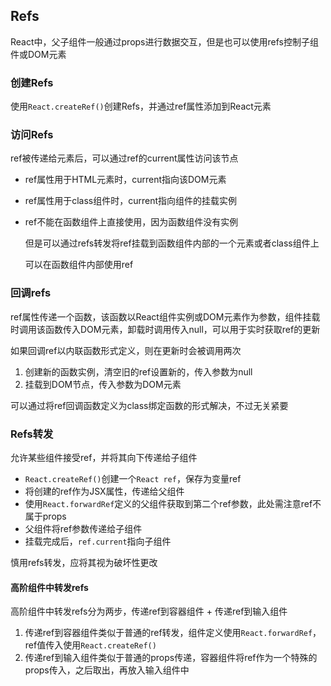 ## Refs

React中，父子组件一般通过props进行数据交互，但是也可以使用refs控制子组件或DOM元素

### 创建Refs

使用`React.createRef()`创建Refs，并通过ref属性添加到React元素

### 访问Refs

ref被传递给元素后，可以通过ref的current属性访问该节点

* ref属性用于HTML元素时，current指向该DOM元素
* ref属性用于class组件时，current指向组件的挂载实例
* ref不能在函数组件上直接使用，因为函数组件没有实例

    但是可以通过refs转发将ref挂载到函数组件内部的一个元素或者class组件上

    可以在函数组件内部使用ref

### 回调refs

ref属性传递一个函数，该函数以React组件实例或DOM元素作为参数，组件挂载时调用该函数传入DOM元素，卸载时调用传入null，可以用于实时获取ref的更新

如果回调ref以内联函数形式定义，则在更新时会被调用两次
1. 创建新的函数实例，清空旧的ref设置新的，传入参数为null
2. 挂载到DOM节点，传入参数为DOM元素

可以通过将ref回调函数定义为class绑定函数的形式解决，不过无关紧要

### Refs转发

允许某些组件接受ref，并将其向下传递给子组件

* `React.createRef()`创建一个`React ref`，保存为变量ref
* 将创建的ref作为JSX属性，传递给父组件
* 使用`React.forwardRef`定义的父组件获取到第二个ref参数，此处需注意ref不属于props
* 父组件将ref参数传递给子组件
* 挂载完成后，`ref.current`指向子组件

慎用refs转发，应将其视为破坏性更改

#### 高阶组件中转发refs

高阶组件中转发refs分为两步，传递ref到容器组件 + 传递ref到输入组件
1. 传递ref到容器组件类似于普通的ref转发，组件定义使用`React.forwardRef`，ref值传入使用`React.createRef()`
2. 传递ref到输入组件类似于普通的props传递，容器组件将ref作为一个特殊的props传入，之后取出，再放入输入组件中

